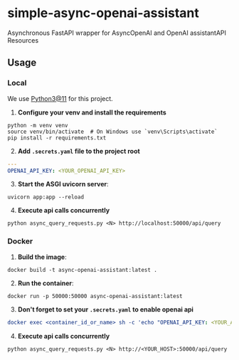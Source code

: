 # simple-async-openai-assistant
Asynchronous FastAPI wrapper for AsyncOpenAI and OpenAI assistantAPI  Resources

## Usage

### Local

We use [Python3@11](https://www.python.org/downloads/release/python-3110/) for this project. 

1. **Configure your venv and install the requirements**
```shell
python -m venv venv
source venv/bin/activate  # On Windows use `venv\Scripts\activate`
pip install -r requirements.txt
```

2. **Add `.secrets.yaml` file to the project root**
```yaml
---
OPENAI_API_KEY: <YOUR_OPENAI_API_KEY>
```

3. **Start the ASGI uvicorn server**:
```shell
uvicorn app:app --reload
```

4. **Execute <N> api calls concurrently**
```shell
python async_query_requests.py <N> http://localhost:50000/api/query
```

### Docker

1. **Build the image**:
```shell
docker build -t async-openai-assistant:latest .
```

2. **Run the container**:
```shell
docker run -p 50000:50000 async-openai-assistant:latest
```

3. **Don't forget to set your `.secrets.yaml` to enable openai api**
```yaml
docker exec <container_id_or_name> sh -c 'echo "OPENAI_API_KEY: <YOUR_API_KEY_HERE>" > /app/.secrets.yaml'
```

4. **Execute <N> api calls concurrently**
```shell
python async_query_requests.py <N> http://<YOUR_HOST>:50000/api/query
```